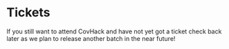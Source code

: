 # Tickets

If you still want to attend CovHack and have not yet got a ticket check back later as we plan to release another batch in the near future!
